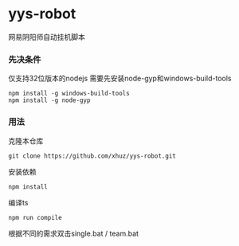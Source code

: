 <!--
 * @Author: huz
 * @Date: 2019-10-02 19:04:19
 * @LastEditTime: 2019-10-04 00:48:14
 -->
# yys-robot
网易阴阳师自动挂机脚本

### 先决条件

仅支持32位版本的nodejs
需要先安装node-gyp和windows-build-tools
```
npm install -g windows-build-tools
npm install -g node-gyp
```

### 用法

克隆本仓库
```
git clone https://github.com/xhuz/yys-robot.git
```
安装依赖

```
npm install
```

编译ts

```
npm run compile
```

根据不同的需求双击single.bat / team.bat
